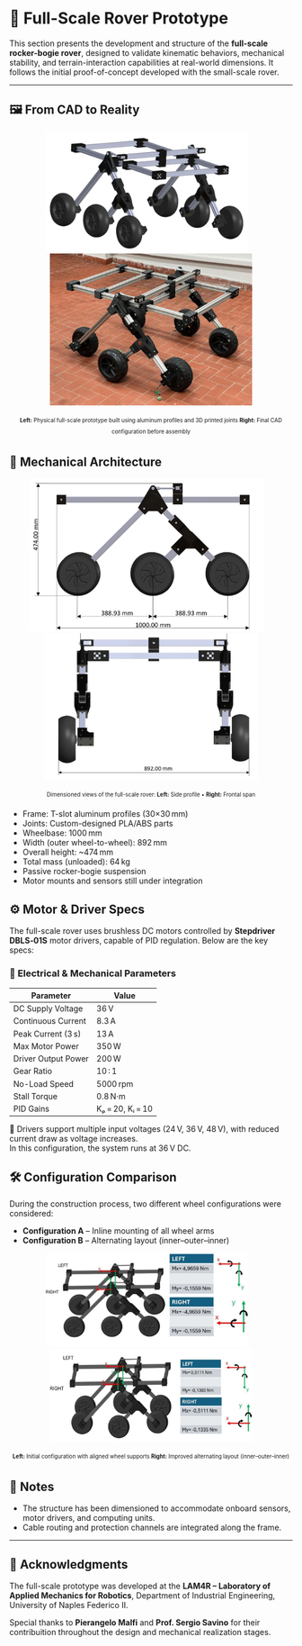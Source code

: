 # 🚀 Full-Scale Rover Prototype

This section presents the development and structure of the **full-scale rocker-bogie rover**, designed to validate kinematic behaviors, mechanical stability, and terrain-interaction capabilities at real-world dimensions. It follows the initial proof-of-concept developed with the small-scale rover.

---
## 🖼️ From CAD to Reality

<p align="center">
  <img src="fullscale_prototype.png" alt="Final prototype - physical rover" width="360">
  &nbsp;&nbsp;&nbsp;
  <img src="final_version_skeleton.jpg" alt="CAD model of full-scale prototype" width="360">
</p>

<p align="center">
  <sub><sup>
    <strong>Left:</strong> Physical full-scale prototype built using aluminum profiles and 3D printed joints  
    <strong>Right:</strong> Final CAD configuration before assembly
  </sup></sub>
</p>



## 📐 Mechanical Architecture

<p align="center">
  <img src="lateral_fullscale_proto.png" alt="Side view with dimensions" width="420">
  &nbsp;&nbsp;&nbsp;
  <img src="frontal_fullscale_proto.png" alt="Frontal view with dimensions" width="380">
</p>

<p align="center">
  <sub><sup>
    Dimensioned views of the full-scale rover:  
    <strong>Left:</strong> Side profile • <strong>Right:</strong> Frontal span
  </sup></sub>
</p>

- Frame: T-slot aluminum profiles (30×30 mm)
- Joints: Custom-designed PLA/ABS parts
- Wheelbase: 1000 mm
- Width (outer wheel-to-wheel): 892 mm
- Overall height: ~474 mm
- Total mass (unloaded): 64 kg 
- Passive rocker-bogie suspension
- Motor mounts and sensors still under integration

## ⚙️ Motor & Driver Specs

The full-scale rover uses brushless DC motors controlled by **Stepdriver DBLS‑01S** motor drivers, capable of PID regulation. Below are the key specs:

### 🔌 Electrical & Mechanical Parameters

| Parameter               | Value                  |
|------------------------|------------------------|
| DC Supply Voltage      | 36 V                   |
| Continuous Current     | 8.3 A                  |
| Peak Current (3 s)     | 13 A                   |
| Max Motor Power        | 350 W                  |
| Driver Output Power    | 200 W                  |
| Gear Ratio             | 10 : 1                 |
| No-Load Speed          | 5000 rpm               |
| Stall Torque           | 0.8 N·m                |
| PID Gains              | Kₚ = 20, Kᵢ = 10       |

🔋 Drivers support multiple input voltages (24 V, 36 V, 48 V), with reduced current draw as voltage increases.  
In this configuration, the system runs at 36 V DC.


## 🛠️ Configuration Comparison

During the construction process, two different wheel configurations were considered:

- **Configuration A** – Inline mounting of all wheel arms
- **Configuration B** – Alternating layout (inner–outer–inner)

<p align="center">
  <img src="first_proto_moments.jpg" alt="Inline wheel configuration" width="360">
  &nbsp;&nbsp;&nbsp;
  <img src="second_proto_moments.jpg" alt="Alternating wheel configuration" width="360">
</p>

<p align="center">
  <sub><sup>
    <strong>Left:</strong> Initial configuration with aligned wheel supports  
    <strong>Right:</strong> Improved alternating layout (inner–outer–inner)
  </sup></sub>
</p>



## 📍 Notes

- The structure has been dimensioned to accommodate onboard sensors, motor drivers, and computing units.  
- Cable routing and protection channels are integrated along the frame.

---

## 📄 Acknowledgments

The full-scale prototype was developed at the **LAM4R – Laboratory of Applied Mechanics for Robotics**, Department of Industrial Engineering, University of Naples Federico II.

Special thanks to **Pierangelo Malfi** and **Prof. Sergio Savino** for their contribuition throughout the design and mechanical realization stages.
